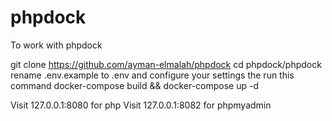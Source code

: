 # phpdock
To work with phpdock

git clone https://github.com/ayman-elmalah/phpdock
cd phpdock/phpdock
rename .env.example to .env and configure your settings
the run this command
docker-compose build && docker-compose up -d

Visit 127.0.0.1:8080 for php
Visit 127.0.0.1:8082 for phpmyadmin
